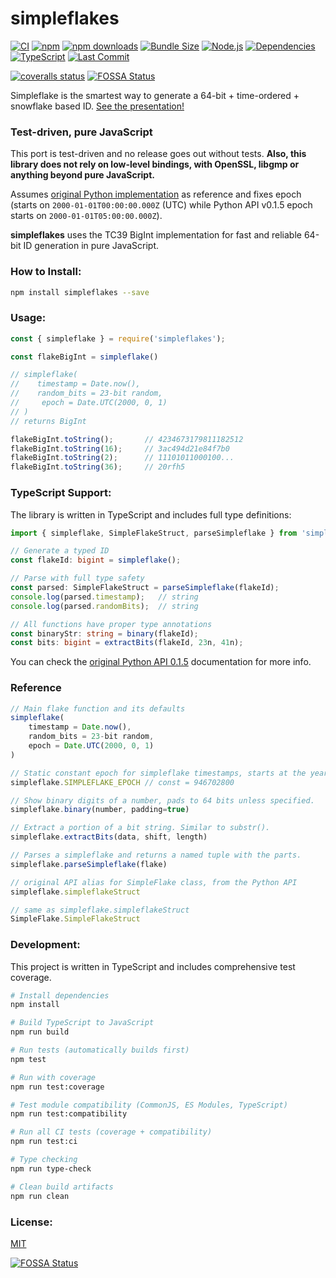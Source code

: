 # simpleflakes

[![CI](https://github.com/leodutra/simpleflakes/actions/workflows/ci.yml/badge.svg)](https://github.com/leodutra/simpleflakes/actions/workflows/ci.yml)
[![npm][npm-badge]][npm-link]
[![npm downloads](https://img.shields.io/npm/dm/simpleflakes.svg?style=flat)](https://www.npmjs.com/package/simpleflakes)
[![Bundle Size](https://img.shields.io/bundlephobia/minzip/simpleflakes?style=flat)](https://bundlephobia.com/package/simpleflakes)
[![Node.js](https://img.shields.io/badge/node-%3E%3D14.0.0-brightgreen.svg?style=flat)](https://nodejs.org/)
[![Dependencies](https://img.shields.io/badge/dependencies-0-green.svg?style=flat)](https://www.npmjs.com/package/simpleflakes)
[![TypeScript](https://img.shields.io/badge/TypeScript-Ready-blue.svg)](https://www.typescriptlang.org/)
[![Last Commit](https://img.shields.io/github/last-commit/leodutra/simpleflakes.svg?style=flat)](https://github.com/leodutra/simpleflakes)
<!-- [![codacy quality][codacy-quality-badge]][codacy-quality-link]
[![codacy coverage][codacy-coverage-badge]][codacy-coverage-link] -->
[![coveralls status][coveralls-badge]][coveralls-link] [![FOSSA Status](https://app.fossa.io/api/projects/git%2Bgithub.com%2Fleodutra%2Fsimpleflakes.svg?type=shield)](https://app.fossa.io/projects/git%2Bgithub.com%2Fleodutra%2Fsimpleflakes?ref=badge_shield)

Simpleflake is the smartest way to generate a 64-bit + time-ordered + snowflake based ID. [See the presentation!](http://akmanalp.com/simpleflake_presentation/)

### Test-driven, pure JavaScript
This port is test-driven and no release goes out without tests.
**Also, this library does not rely on low-level bindings, with OpenSSL, libgmp or anything beyond pure JavaScript.**

Assumes [original Python implementation](https://simpleflake.readthedocs.org/en/latest/) as reference and fixes epoch (starts on `2000-01-01T00:00:00.000Z` (UTC) while Python API v0.1.5 epoch starts on `2000-01-01T05:00:00.000Z`).

**simpleflakes** uses the TC39 BigInt implementation for fast and reliable 64-bit ID generation in pure JavaScript.

### How to Install:

```sh
npm install simpleflakes --save
```

### Usage:
```js
const { simpleflake } = require('simpleflakes');

const flakeBigInt = simpleflake()

// simpleflake(
//    timestamp = Date.now(),
//    random_bits = 23-bit random,
//     epoch = Date.UTC(2000, 0, 1)
// )
// returns BigInt

flakeBigInt.toString();       // 4234673179811182512
flakeBigInt.toString(16);     // 3ac494d21e84f7b0
flakeBigInt.toString(2);      // 11101011000100...
flakeBigInt.toString(36);     // 20rfh5
```

### TypeScript Support:
The library is written in TypeScript and includes full type definitions:

```typescript
import { simpleflake, SimpleFlakeStruct, parseSimpleflake } from 'simpleflakes';

// Generate a typed ID
const flakeId: bigint = simpleflake();

// Parse with full type safety
const parsed: SimpleFlakeStruct = parseSimpleflake(flakeId);
console.log(parsed.timestamp);   // string
console.log(parsed.randomBits);  // string

// All functions have proper type annotations
const binaryStr: string = binary(flakeId);
const bits: bigint = extractBits(flakeId, 23n, 41n);
```

You can check the [original Python API 0.1.5](https://simpleflake.readthedocs.org/en/latest/) documentation for more info.


### Reference
```js
// Main flake function and its defaults
simpleflake(
    timestamp = Date.now(),
    random_bits = 23-bit random,
    epoch = Date.UTC(2000, 0, 1)
)

// Static constant epoch for simpleflake timestamps, starts at the year 2000
simpleflake.SIMPLEFLAKE_EPOCH // const = 946702800

// Show binary digits of a number, pads to 64 bits unless specified.
simpleflake.binary(number, padding=true)

// Extract a portion of a bit string. Similar to substr().
simpleflake.extractBits(data, shift, length)

// Parses a simpleflake and returns a named tuple with the parts.
simpleflake.parseSimpleflake(flake)

// original API alias for SimpleFlake class, from the Python API
simpleflake.simpleflakeStruct

// same as simpleflake.simpleflakeStruct
SimpleFlake.SimpleFlakeStruct
```

### Development:

This project is written in TypeScript and includes comprehensive test coverage.

```sh
# Install dependencies
npm install

# Build TypeScript to JavaScript
npm run build

# Run tests (automatically builds first)
npm test

# Run with coverage
npm run test:coverage

# Test module compatibility (CommonJS, ES Modules, TypeScript)
npm run test:compatibility

# Run all CI tests (coverage + compatibility)
npm run test:ci

# Type checking
npm run type-check

# Clean build artifacts
npm run clean
```

### License:

[MIT](https://raw.githubusercontent.com/leodutra/simpleflakes/master/LICENSE)

[npm-badge]: https://img.shields.io/npm/v/simpleflakes.svg?style=flat
[codacy-coverage-badge]: https://api.codacy.com/project/badge/Coverage/f71ef817e5f14a9ab3b8b2cb6fabf51a
[codacy-quality-badge]: https://api.codacy.com/project/badge/Grade/f71ef817e5f14a9ab3b8b2cb6fabf51a
[coveralls-badge]: https://img.shields.io/coveralls/leodutra/simpleflakes.svg?style=flat

[npm-link]: https://www.npmjs.com/package/simpleflakes
[codacy-quality-link]: https://www.codacy.com/app/leodutra/simpleflakes
[codacy-coverage-link]: https://www.codacy.com/app/leodutra/simpleflakes?utm_source=github.com&utm_medium=referral&utm_content=leodutra/simpleflakes&utm_campaign=Badge_Coverage
[coveralls-link]: https://coveralls.io/github/leodutra/simpleflakes


[![FOSSA Status](https://app.fossa.io/api/projects/git%2Bgithub.com%2Fleodutra%2Fsimpleflakes.svg?type=large)](https://app.fossa.io/projects/git%2Bgithub.com%2Fleodutra%2Fsimpleflakes?ref=badge_large)
